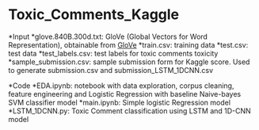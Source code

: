 # Toxic_Comments_Kaggle

*Input
  *glove.840B.300d.txt: GloVe (Global Vectors for Word Representation), obtainable from [GloVe](http://nlp.stanford.edu/data/glove.840B.300d.zip)
  *train.csv: training data
  *test.csv: test data
  *test_labels.csv: test labels for toxic comments toxicity
  *sample_submission.csv: sample submission form for Kaggle score. Used to generate submission.csv and submission_LSTM_1DCNN.csv
  
*Code
  *EDA.ipynb: notebook with data exploration, corpus cleaning, feature engineering and Logistic Regression with baseline Naive-bayes SVM classifier model
  *main.ipynb: Simple logistic Regression model
  *LSTM_1DCNN.py: Toxic Comment classification using LSTM and 1D-CNN model

